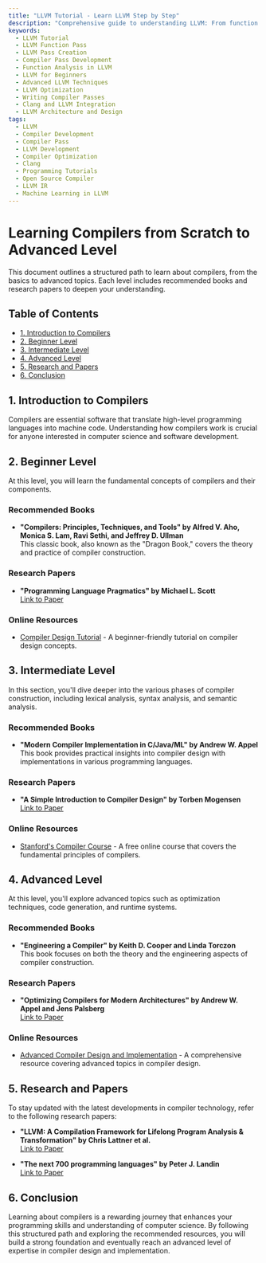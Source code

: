 ```yaml
---
title: "LLVM Tutorial - Learn LLVM Step by Step"
description: "Comprehensive guide to understanding LLVM: From function passes to creating your own LLVM passes and developing a compiler pass. Ideal for learners and developers."
keywords:
  - LLVM Tutorial
  - LLVM Function Pass
  - LLVM Pass Creation
  - Compiler Pass Development
  - Function Analysis in LLVM
  - LLVM for Beginners
  - Advanced LLVM Techniques
  - LLVM Optimization
  - Writing Compiler Passes
  - Clang and LLVM Integration
  - LLVM Architecture and Design
tags:
  - LLVM
  - Compiler Development
  - Compiler Pass
  - LLVM Development
  - Compiler Optimization
  - Clang
  - Programming Tutorials
  - Open Source Compiler
  - LLVM IR
  - Machine Learning in LLVM
---
```


# Learning Compilers from Scratch to Advanced Level

This document outlines a structured path to learn about compilers, from the basics to advanced topics. Each level includes recommended books and research papers to deepen your understanding.

## Table of Contents
- [1. Introduction to Compilers](#1-introduction-to-compilers)
- [2. Beginner Level](#2-beginner-level)
- [3. Intermediate Level](#3-intermediate-level)
- [4. Advanced Level](#4-advanced-level)
- [5. Research and Papers](#5-research-and-papers)
- [6. Conclusion](#6-conclusion)

## 1. Introduction to Compilers
Compilers are essential software that translate high-level programming languages into machine code. Understanding how compilers work is crucial for anyone interested in computer science and software development.

## 2. Beginner Level
At this level, you will learn the fundamental concepts of compilers and their components.

### Recommended Books
- **"Compilers: Principles, Techniques, and Tools" by Alfred V. Aho, Monica S. Lam, Ravi Sethi, and Jeffrey D. Ullman**  
  This classic book, also known as the "Dragon Book," covers the theory and practice of compiler construction.

### Research Papers
- **"Programming Language Pragmatics" by Michael L. Scott**  
  [Link to Paper](https://www.cs.rochester.edu/u/scott/pragmatics/)

### Online Resources
- [Compiler Design Tutorial](https://www.tutorialspoint.com/compiler_design/index.htm) - A beginner-friendly tutorial on compiler design concepts.

## 3. Intermediate Level
In this section, you'll dive deeper into the various phases of compiler construction, including lexical analysis, syntax analysis, and semantic analysis.

### Recommended Books
- **"Modern Compiler Implementation in C/Java/ML" by Andrew W. Appel**  
  This book provides practical insights into compiler design with implementations in various programming languages.

### Research Papers
- **"A Simple Introduction to Compiler Design" by Torben Mogensen**  
  [Link to Paper](https://www.researchgate.net/publication/320711706_Introduction_to_Compiler_Design)

### Online Resources
- [Stanford's Compiler Course](https://www.cs143.org/) - A free online course that covers the fundamental principles of compilers.

## 4. Advanced Level
At this level, you'll explore advanced topics such as optimization techniques, code generation, and runtime systems.

### Recommended Books
- **"Engineering a Compiler" by Keith D. Cooper and Linda Torczon**  
  This book focuses on both the theory and the engineering aspects of compiler construction.

### Research Papers
- **"Optimizing Compilers for Modern Architectures" by Andrew W. Appel and Jens Palsberg**  
  [Link to Paper](https://www.cs.princeton.edu/~appel/modern-compiler-optimizations.pdf)

### Online Resources
- [Advanced Compiler Design and Implementation](https://www.amazon.com/Advanced-Compiler-Design-Implementation-Elsevier/dp/1558603204) - A comprehensive resource covering advanced topics in compiler design.

## 5. Research and Papers
To stay updated with the latest developments in compiler technology, refer to the following research papers:
- **"LLVM: A Compilation Framework for Lifelong Program Analysis & Transformation" by Chris Lattner et al.**  
  [Link to Paper](hhttps://llvm.org/pubs/2003-09-30-LifelongOptimizationTR.pdf)

- **"The next 700 programming languages" by Peter J. Landin**  
  [Link to Paper](https://dl.acm.org/doi/10.1145/365230.365257)

## 6. Conclusion
Learning about compilers is a rewarding journey that enhances your programming skills and understanding of computer science. By following this structured path and exploring the recommended resources, you will build a strong foundation and eventually reach an advanced level of expertise in compiler design and implementation.
